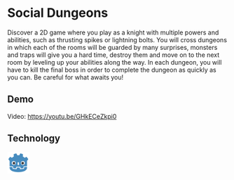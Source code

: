 # Social Dungeons

Discover a 2D game where you play as a knight with multiple powers and abilities, such as thrusting spikes or lightning bolts. You will cross dungeons in which each of the rooms will be guarded by many surprises, monsters and traps will give you a hard time, destroy them and move on to the next room by leveling up your abilities along the way. In each dungeon, you will have to kill the final boss in order to complete the dungeon as quickly as you can. Be careful for what awaits you!

## Demo

Video: https://youtu.be/GHkECeZkpi0

## Technology

<div style="display: flex">
  <img src="https://github.com/Thomas-Raveneau/Thomas-Raveneau/blob/0a9c776fb31788d5e691268b8f160d6ea7b34c30/logos/godot.png" height="50"/>
</div>

